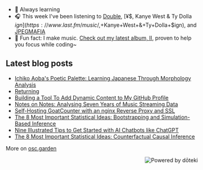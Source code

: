 - 🌱 Always learning
- 🎧 This week I've been listening to <!-- lastfm start -->[Double](https://www.last.fm/music/Double), [¥$, Kanye West & Ty Dolla $ign](https://www.last.fm/music/%C2%A5$,+Kanye+West+&+Ty+Dolla+$ign), and [JPEGMAFIA](https://www.last.fm/music/JPEGMAFIA)<!-- lastfm end -->
- 🎹 Fun fact: I make music. [Check out my latest album, II](https://oskerwyld.com/II), proven to help you focus while coding~

<!-- blog start -->
## Latest blog posts

- [Ichiko Aoba's Poetic Palette: Learning Japanese Through Morphology Analysis](https://osc.garden/blog/ichiko-aoba-lyrics-japanese-morphology/)
- [Returning](https://osc.garden/blog/nostalgia/)
- [Building a Tool To Add Dynamic Content to My GitHub Profile](https://osc.garden/blog/doteki-building-a-dynamic-github-profile/)
- [Notes on Notes: Analysing Seven Years of Music Streaming Data](https://osc.garden/blog/data-analysis-music-streaming/)
- [Self-Hosting GoatCounter with an nginx Reverse Proxy and SSL](https://osc.garden/blog/self-hosting-goatcounter/)
- [The 8 Most Important Statistical Ideas: Bootstrapping and Simulation-Based Inference](https://osc.garden/blog/bootstrapping-and-simulation-based-inference/)
- [Nine Illustrated Tips to Get Started with AI Chatbots like ChatGPT](https://osc.garden/blog/beginners-guide-to-ai-chatbots/)
- [The 8 Most Important Statistical Ideas: Counterfactual Causal Inference](https://osc.garden/blog/counterfactual-causal-inference/)

More on [osc.garden](https://osc.garden)
<!-- blog end -->

<a href="https://doteki.org"><img src="https://img.shields.io/badge/powered_by-d%C5%8Dteki-0?style=flat-square&labelColor=202b2d&color=5E936C" align="right" alt="Powered by dōteki"></a>
